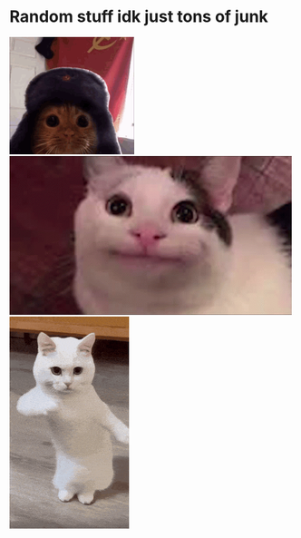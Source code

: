 # Random stuff idk just tons of junk
![alt text](images/sovietcatsovicat.gif) ![alt text](images/beluga.gif)
![alt text](images/dance.gif)

